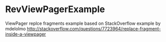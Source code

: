 RevViewPagerExample
===================

ViewPager replce fragments example based on StackOverflow example by mdelolmo
http://stackoverflow.com/questions/7723964/replace-fragment-inside-a-viewpager
